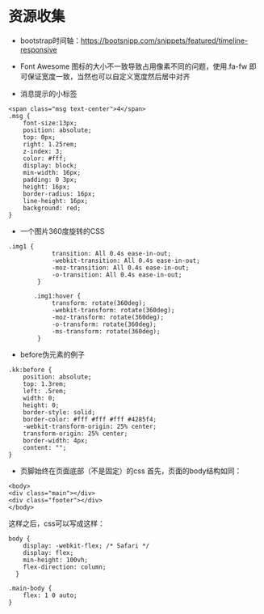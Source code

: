 # 资源收集
- bootstrap时间轴：<https://bootsnipp.com/snippets/featured/timeline-responsive>

- Font Awesome 图标的大小不一致导致占用像素不同的问题，使用.fa-fw 即可保证宽度一致，当然也可以自定义宽度然后居中对齐
- 消息提示的小标签

```
<span class="msg text-center">4</span>
.msg {
    font-size:13px;
    position: absolute;
    top: 0px;
    right: 1.25rem;
    z-index: 3;
    color: #fff;
    display: block;
    min-width: 16px;
    padding: 0 3px;
    height: 16px;
    border-radius: 16px;
    line-height: 16px;
    background: red;
}
```
- 一个图片360度旋转的CSS
```
.img1 {
            transition: All 0.4s ease-in-out;
            -webkit-transition: All 0.4s ease-in-out;
            -moz-transition: All 0.4s ease-in-out;
            -o-transition: All 0.4s ease-in-out;
        }

       .img1:hover {
            transform: rotate(360deg);
            -webkit-transform: rotate(360deg);
            -moz-transform: rotate(360deg);
            -o-transform: rotate(360deg);
            -ms-transform: rotate(360deg);
        }
```
- before伪元素的例子
```
.kk:before {
    position: absolute;
    top: 1.3rem;
    left: .5rem;
    width: 0;
    height: 0;
    border-style: solid;
    border-color: #fff #fff #fff #4285f4;
    -webkit-transform-origin: 25% center;
    transform-origin: 25% center;
    border-width: 4px;
    content: "";
}
```
- 页脚始终在页面底部（不是固定）的css
首先，页面的body结构如同：
```
<body>
<div class="main"></div>
<div class="footer"></div>
</body>
```
这样之后，css可以写成这样：
```
body {
	display: -webkit-flex; /* Safari */
    display: flex;
    min-height: 100vh;
    flex-direction: column;
  }

.main-body {
	flex: 1 0 auto;
}
```
